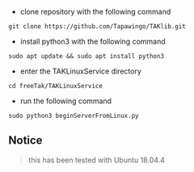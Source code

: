 
* clone repository with the following command 
```
git clone https://github.com/Tapawingo/TAKlib.git
```

* install python3 with the following command 

```
sudo apt update && sudo apt install python3
```

* enter the TAKLinuxService directory
```
cd freeTak/TAKLinuxService
```
* run the following command 
```
sudo python3 beginServerFromLinux.py
```
## Notice ##
> this has been tested with Ubuntu 18.04.4

